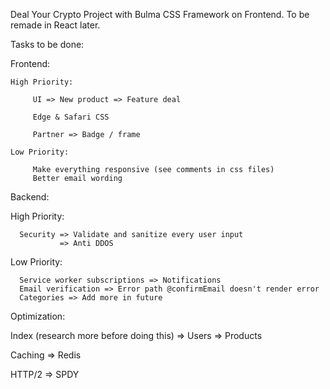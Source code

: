 Deal Your Crypto Project with Bulma CSS Framework on Frontend. To be remade in React later.

Tasks to be done:

Frontend:

    High Priority:

         UI => New product => Feature deal

         Edge & Safari CSS

         Partner => Badge / frame

    Low Priority:

         Make everything responsive (see comments in css files)
         Better email wording


Backend:

   High Priority:

      Security => Validate and sanitize every user input
               => Anti DDOS
      
   Low Priority:

      Service worker subscriptions => Notifications          
      Email verification => Error path @confirmEmail doesn't render error
      Categories => Add more in future

Optimization:

   Index (research more before doing this) => Users
                                           => Products

   Caching => Redis

   HTTP/2 => SPDY